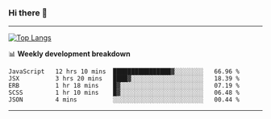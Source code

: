 ### Hi there 👋

-------
[![Top Langs](https://github-readme-stats.vercel.app/api/top-langs/?username=ashish-r)](https://github.com/anuraghazra/github-readme-stats)

📊 **Weekly development breakdown**
<!--START_SECTION:waka-->
```text
JavaScript   12 hrs 10 mins  ████████████████▓░░░░░░░░   66.96 % 
JSX          3 hrs 20 mins   ████▓░░░░░░░░░░░░░░░░░░░░   18.39 % 
ERB          1 hr 18 mins    █▓░░░░░░░░░░░░░░░░░░░░░░░   07.19 % 
SCSS         1 hr 10 mins    █▓░░░░░░░░░░░░░░░░░░░░░░░   06.48 % 
JSON         4 mins          ░░░░░░░░░░░░░░░░░░░░░░░░░   00.44 % 
```
<!--END_SECTION:waka-->
-------

<!--
**ashish-r/ashish-r** is a ✨ _special_ ✨ repository because its `README.md` (this file) appears on your GitHub profile.

Here are some ideas to get you started:

- 🔭 I’m currently working on ...
- 🌱 I’m currently learning ...
- 👯 I’m looking to collaborate on ...
- 🤔 I’m looking for help with ...
- 💬 Ask me about ...
- 📫 How to reach me: ...
- 😄 Pronouns: ...
- ⚡ Fun fact: ...
-->
